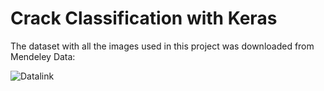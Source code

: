 # Crack Classification with Keras

The dataset with all the images used in this project was downloaded from Mendeley Data:

![Datalink](https://drive.google.com/open?id=1m7dSpB0dgHKoeS5pDgw2u2zWFvdHaRsf)
